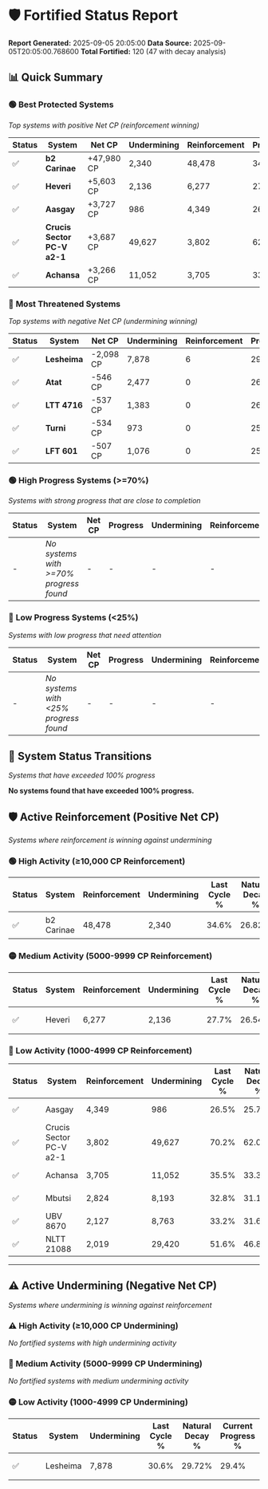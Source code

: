 # 🛡️ Fortified Status Report

**Report Generated:** 2025-09-05 20:05:00
**Data Source:** 2025-09-05T20:05:00.768600
**Total Fortified:** 120 (47 with decay analysis)

## 📊 Quick Summary

### 🟢 **Best Protected Systems**
*Top systems with positive Net CP (reinforcement winning)*

| Status | System | Net CP | Undermining | Reinforcement | Progress |
|--------|--------|--------|-------------|---------------|----------|
| ✅ | **b2 Carinae** | +47,980 CP | 2,340 | 48,478 | 34.2% |
| ✅ | **Heveri** | +5,603 CP | 2,136 | 6,277 | 27.4% |
| ✅ | **Aasgay** | +3,727 CP | 986 | 4,349 | 26.3% |
| ✅ | **Crucis Sector PC-V a2-1** | +3,687 CP | 49,627 | 3,802 | 62.6% |
| ✅ | **Achansa** | +3,266 CP | 11,052 | 3,705 | 33.8% |

### 🔴 **Most Threatened Systems**
*Top systems with negative Net CP (undermining winning)*

| Status | System | Net CP | Undermining | Reinforcement | Progress |
|--------|--------|--------|-------------|---------------|----------|
| ✅ | **Lesheima** | -2,098 CP | 7,878 | 6 | 29.4% |
| ✅ | **Atat** | -546 CP | 2,477 | 0 | 26.8% |
| ✅ | **LTT 4716** | -537 CP | 1,383 | 0 | 26.0% |
| ✅ | **Turni** | -534 CP | 973 | 0 | 25.7% |
| ✅ | **LFT 601** | -507 CP | 1,076 | 0 | 25.8% |

### 🟢 **High Progress Systems (>=70%)**
*Systems with strong progress that are close to completion*

| Status | System | Net CP | Progress | Undermining | Reinforcement |
|--------|--------|--------|----------|-------------|---------------|
| - | *No systems with >=70% progress found* | - | - | - | - |

### 🔴 **Low Progress Systems (<25%)**
*Systems with low progress that need attention*

| Status | System | Net CP | Progress | Undermining | Reinforcement |
|--------|--------|--------|----------|-------------|---------------|
| - | *No systems with <25% progress found* | - | - | - | - |
## 🔄 System Status Transitions
*Systems that have exceeded 100% progress*

**No systems found that have exceeded 100% progress.**

## 🛡️ Active Reinforcement (Positive Net CP)
*Systems where reinforcement is winning against undermining*

### 🟢 High Activity (≥10,000 CP Reinforcement)

| Status | System | Reinforcement | Undermining | Last Cycle % | Natural Decay % | Current Progress % | Current CP | Net CP | Activity |
|--------|--------|---------------|-------------|--------------|-----------------|-------------------|------------|--------|----------|
| ✅ | b2 Carinae | 48,478 | 2,340 | 34.6% | 26.82% | 34.2% | 222,300 | +47,980 | 🟢 High Reinforcement |

### 🟡 Medium Activity (5000-9999 CP Reinforcement)

| Status | System | Reinforcement | Undermining | Last Cycle % | Natural Decay % | Current Progress % | Current CP | Net CP | Activity |
|--------|--------|---------------|-------------|--------------|-----------------|-------------------|------------|--------|----------|
| ✅ | Heveri | 6,277 | 2,136 | 27.7% | 26.54% | 27.4% | 178,099 | +5,603 | 🟡 Medium Reinforcement |

### 🔴 Low Activity (1000-4999 CP Reinforcement)

| Status | System | Reinforcement | Undermining | Last Cycle % | Natural Decay % | Current Progress % | Current CP | Net CP | Activity |
|--------|--------|---------------|-------------|--------------|-----------------|-------------------|------------|--------|----------|
| ✅ | Aasgay | 4,349 | 986 | 26.5% | 25.73% | 26.3% | 170,950 | +3,727 | 🔵 Low Reinforcement |
| ✅ | Crucis Sector PC-V a2-1 | 3,802 | 49,627 | 70.2% | 62.03% | 62.6% | 406,900 | +3,687 | 🔵 Low Reinforcement |
| ✅ | Achansa | 3,705 | 11,052 | 35.5% | 33.30% | 33.8% | 219,699 | +3,266 | 🔵 Low Reinforcement |
| ✅ | Mbutsi | 2,824 | 8,193 | 32.8% | 31.14% | 31.5% | 204,750 | +2,326 | 🔵 Low Reinforcement |
| ✅ | UBV 8670 | 2,127 | 8,763 | 33.2% | 31.63% | 31.9% | 207,350 | +1,726 | 🔵 Low Reinforcement |
| ✅ | NLTT 21088 | 2,019 | 29,420 | 51.6% | 46.86% | 47.1% | 306,150 | +1,570 | 🔵 Low Reinforcement |


---

## ⚠️ Active Undermining (Negative Net CP)
*Systems where undermining is winning against reinforcement*

### ⚠️ High Activity (≥10,000 CP Undermining)

*No fortified systems with high undermining activity*

### 🔶 Medium Activity (5000-9999 CP Undermining)

*No fortified systems with medium undermining activity*

### 🟡 Low Activity (1000-4999 CP Undermining)

| Status | System | Undermining | Last Cycle % | Natural Decay % | Current Progress % | Reinforcement | Current CP | Net CP | Activity |
|--------|--------|-------------|--------------|-----------------|-------------------|---------------|------------|--------|----------|
| ✅ | Lesheima | 7,878 | 30.6% | 29.72% | 29.4% | 6 | 191,100 | -2,098 | 🟡 Low Undermining |
